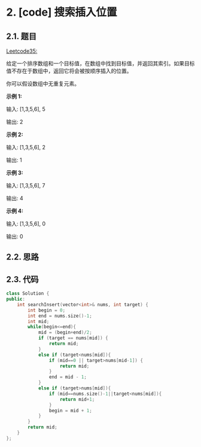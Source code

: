 # 2. [code] 搜索插入位置

## 2.1. 题目

[Leetcode35:](https://leetcode-cn.com/problems/search-insert-position)

给定一个排序数组和一个目标值，在数组中找到目标值，并返回其索引。如果目标值不存在于数组中，返回它将会被按顺序插入的位置。

你可以假设数组中无重复元素。

**示例 1:**

输入: [1,3,5,6], 5

输出: 2

**示例 2:**

输入: [1,3,5,6], 2

输出: 1

**示例 3:**

输入: [1,3,5,6], 7

输出: 4

**示例 4:**

输入: [1,3,5,6], 0

输出: 0

## 2.2. 思路

## 2.3. 代码

```c++
class Solution {
public:
    int searchInsert(vector<int>& nums, int target) {
        int begin = 0;
        int end = nums.size()-1;
        int mid;
        while(begin<=end){
            mid = (begin+end)/2;
            if (target == nums[mid]) {
                return mid;
            }
            else if (target<nums[mid]){
                if (mid==0 || target>nums[mid-1]) {
                    return mid;
                }
                end = mid - 1;
            }
            else if (target>nums[mid]){
                if (mid==nums.size()-1||target<nums[mid]){
                    return mid+1;
                }
                begin = mid + 1;
            }
        }
        return mid;
    }
};
```